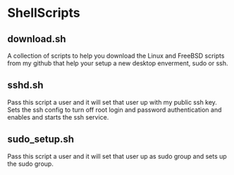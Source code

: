 # ShellScripts

## download.sh
A collection of scripts to help you download the Linux and FreeBSD scripts from my github that help your setup a new desktop enverment, sudo or ssh.

## sshd.sh
Pass this script a user and it will set that user up with my public ssh key. Sets the ssh config to turn off root login and password authentication and enables and starts the ssh service.

## sudo_setup.sh
Pass this script a user and it will set that user up as sudo group and sets up the sudo group.
